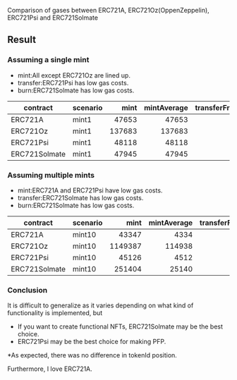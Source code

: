 Comparison of gases between ERC721A, ERC721Oz(OppenZeppelin), ERC721Psi and ERC721Solmate

## Result

### Assuming a single mint

- mint:All except ERC721Oz are lined up.
- transfer:ERC721Psi has low gas costs.
- burn:ERC721Solmate has low gas costs.

| contract      | scenario |   mint | mintAverage | transferFromFirst | transferFromLast | burnFirst | burnLast |
| ------------- | -------- | -----: | ----------: | ----------------: | ---------------: | --------: | -------: |
| ERC721A       | mint1    |  47653 |       47653 |             28594 |                0 |     26325 |        0 |
| ERC721Oz      | mint1    | 137683 |      137683 |             53028 |                0 |      7401 |        0 |
| ERC721Psi     | mint1    |  48118 |       48118 |             15047 |                0 |     25957 |        0 |
| ERC721Solmate | mint1    |  47945 |       47945 |             28435 |                0 |      4203 |        0 |

### Assuming multiple mints

- mint:ERC721A and ERC721Psi have low gas costs.
- transfer:ERC721Solmate has low gas costs.
- burn:ERC721Solmate has low gas costs.

| contract      | scenario |    mint | mintAverage | transferFromFirst | transferFromLast | burnFirst | burnLast |
| ------------- | -------- | ------: | ----------: | ----------------: | ---------------: | --------: | -------: |
| ERC721A       | mint10   |   43347 |        4334 |             50991 |            46628 |     26325 |     4425 |
| ERC721Oz      | mint10   | 1149387 |      114938 |             53622 |            51622 |      7995 |     7401 |
| ERC721Psi     | mint10   |   45126 |        4512 |             37634 |            35314 |     25957 |     6057 |
| ERC721Solmate | mint10   |  251404 |       25140 |             28435 |             6535 |      4203 |     4203 |

### Conclusion

It is difficult to generalize as it varies depending on what kind of functionality is implemented, but

- If you want to create functional NFTs, ERC721Solmate may be the best choice.
- ERC721Psi may be the best choice for making PFP.

\*As expected, there was no difference in tokenId position.

Furthermore, I love ERC721A.
